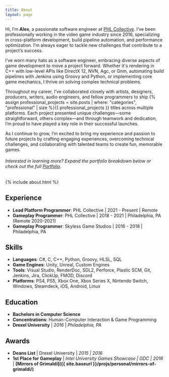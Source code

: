 ```yaml
---
title: About
layout: page
---
```


<script src="{{ site.baseurl }}/scripts/platform_table.js"></script>

<link rel="preload" href="/assets/images/platform_icons/steam-icon.webp" as="image">
<link rel="preload" href="/assets/images/platform_icons/ps-icon.webp" as="image">
<link rel="preload" href="/assets/images/platform_icons/xbox-icon.webp" as="image">
<link rel="preload" href="/assets/images/platform_icons/switch-icon.webp" as="image">
<link rel="preload" href="/assets/images/platform_icons/ios-icon.webp" as="image">
<link rel="preload" href="/assets/images/platform_icons/android-icon.webp" as="image">
<link rel="preload" href="/assets/images/platform_icons/htc-vive-icon.webp" as="image">
<link rel="preload" href="/assets/images/platform_icons/oculus-rift-icon.webp" as="image">
<link rel="preload" href="/assets/images/platform_icons/itch-icon.webp" as="image">

Hi, I’m **Alex**, a passionate software engineer at [PHL Collective](https://www.phlcollective.com/). I’ve been professionally working in the video game industry since 2016, specializing in cross-platform development, build pipeline automation, and performance optimization. I’m always eager to tackle new challenges that contribute to a project’s success.

I’ve worn many hats as a software engineer, embracing diverse aspects of game development to move a project forward. Whether it's rendering in C++ with low-level APIs like DirectX 12, NVN, Agc, or Gnm, automating build pipelines with Jenkins using Groovy and Python, or implementing core game mechanics, I thrive on solving complex technical problems.

Throughout my career, I’ve collaborated closely with artists, designers, producers, writers, audio engineers, and fellow programmers to ship {% assign professional_projects = site.posts | where: "categories", "professional" | size %}{{ professional_projects }} titles across multiple platforms. Each project presented unique challenges—some straightforward, others complex—and through teamwork and dedication, I’m proud to have played a key role in their successful launches.

As I continue to grow, I’m excited to bring my experience and passion to future projects by crafting engaging experiences, overcoming technical challenges, and collaborating with talented teams to create fun, memorable games.

###### Interested in learning more? Expand the portfolio breakdown below or check out the full [Portfolio](/projects/).

{% include about.html %}

## Experience
- **Lead Platform Programmer**: PHL Collective \| 2021 - Present \| Remote
- **Gameplay Programmer**: PHL Collective \| 2018 - 2021 \| Philadelphia, PA (Remote 2020-2021)
- **Gameplay Programmer**: Skyless Game Studios \| 2016 - 2018 \| Philadelphia, PA

## Skills
- **Languages**: C#, C, C++, Python, Groovy, HLSL, SQL
- **Game Engines**: Unity, Unreal, Custom Engines
- **Tools**: Visual Studio, RenderDoc, SDL2, Perforce, Plastic SCM, Git, Jenkins, Jira, ClickUp, FMOD, Discord
- **Platforms**: PS4, PS5, Xbox One, Xbox Series X, Nintendo Switch, Windows, Steamdeck, iOS, Android, Linux

## Education
- **Bachelors in Computer Science**
- **Concentrations**: Human-Computer Interaction & Game Programming
- **Drexel University** \| *2016* \| *Philadelphia, PA*

## Awards
- **Deans List** \| Drexel University \| *2015 \| 2016*
- **1st Place for Gameplay** \| *Intel University Games Showcase \| GDC \| 2016* \| **[Mirrors of Grimaldi]({{ site.baseurl }}/projs/personal/mirrors-of-grimaldi/)**